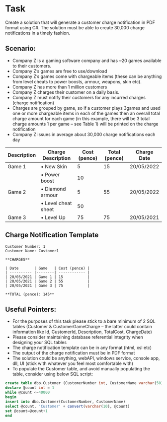 # Task

Create a solution that will generate a customer charge notification in PDF format using C#. The
solution must be able to create 30,000 charge notifications in a timely fashion.

## Scenario:

- Company Z is a gaming software company and has ~20 games available to their customers.
- Company Z’s games are free to use/download
- Company Z’s games come with chargeable items (these can be anything from level cheats to
power boosts, armour, weapons, skin etc).
- Company Z has more than 1 million customers
- Company Z charges their customer on a daily basis.
- Company Z must notify their customers for any incurred charges (charge notification)
- Charges are grouped by game, so if a customer plays 3games and used one or more
chargeable items in each of the games then an overall total charge amount for each game (in
this example, there will be 3 total charge amounts 1 per game – see Table 1) will be printed
on the charge notification
- Company Z issues in average about 30,000 charge notifications each day


| Description  | Charge Description    | Cost (pence)   | Total (pence)   | Charge Date     |
| ------------ | --------------------- | -------------- | --------------- | --------------- |
| Game 1       | • New Skin            | 5              | 15              | 20/05/2022      |
|              | • Power boost         | 10             |                 |                 |
| Game 2       | • Diamond armour      | 5              | 55              | 20/05/2022      |
|              | • Level cheat sheet   | 50             |                 |                 |
| Game 3       | • Level Up            | 75             | 75              | 20/05/2021      |


## Charge Notification Template

```
Customer Number: 1  
Customer Name: Customer1

**CHARGES**

| Date       | Game   | Cost (pence) |
| ---------- |--------| ------------ |
| 20/05/2021 | Game 1 | 15           |
| 20/05/2021 | Game 2 | 55           |
| 20/05/2021 | Game 3 | 75           |

**TOTAL (pence): 145**
```

## Useful Pointers:

- For the purposes of this task please stick to a bare minimum of 2 SQL tables (Customer &
CustomerGameCharge – the latter could contain information like Id, CustomerId,
Description, TotalCost, ChargeDate)
- Please consider maintaining database referential integrity when designing your SQL tables
- The charge notification template can be in any format (html, xsl etc)
- The output of the charge notification must be in PDF format
- The solution could be anything, webAPI, windows service, console app, dll, UI (stick with
whatever you feel most comfortable with)
- To populate the Customer table, and avoid manually populating the table, consider using
below SQL script:

```SQL
create table dbo.Customer (CustomerNumber int, CustomerName varchar(50))
declare @count int = 1
while @count <=40000
begin
insert into dbo.Customer(CustomerNumber, CustomerName)
select @count, 'Customer' + convert(varchar(10), @count)
set @count=@count+1
end
```
